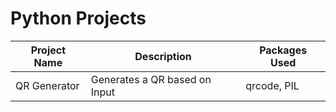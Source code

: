 # Python Projects
 
| Project Name | Description | Packages Used |
| --- | --- | --- |
| QR Generator | Generates a QR based on Input | qrcode, PIL |
